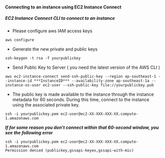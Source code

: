 #### Connecting to an instance using EC2 Instance Connect ####
##### EC2 Instance Connect CLI to connect to an instance #####
 
* Please configure aws IAM access keys 
```
aws configure
```
* Generate the new private and public keys
```
ssh-keygen -t rsa -f yourpublickey
```

* Send Public Key to Server ( you need the latest version of the AWS CLI )
```
aws ec2-instance-connect send-ssh-public-key --region ap-southeast-1 --instance-id ***InstanceID*** --availability-zone ap-southeast-1a --instance-os-user ec2-user --ssh-public-key file://yourpublickey.pub
```

* The public key is made available to the instance through the instance metadata for 60 seconds. During this time, connect to the instance using the associated private key.
```
ssh -i yourpublickey.pem ec2-user@ec2-XX-XXX-XXX-XX.compute-1.amazonaws.com
```

***If for some reason you don’t connect within that 60-second window, you see the following error***
```
ssh -i yourpublickey.pem ec2-user@ec2-XX-XXX-XXX-XX.compute-1.amazonaws.com
Permission denied (publickey,gssapi-keyex,gssapi-with-mic)
```